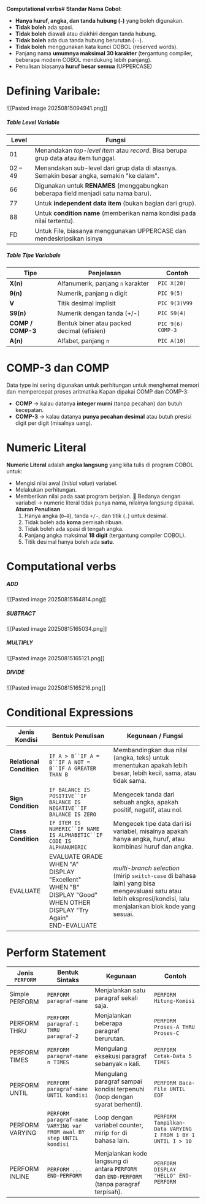 
**Computational verbs**# **Standar Nama Cobol:**
- **Hanya huruf, angka, dan tanda hubung (-)** yang boleh digunakan.
- **Tidak boleh** ada spasi.
- **Tidak boleh** diawali atau diakhiri dengan tanda hubung.
- **Tidak boleh** ada dua tanda hubung berurutan (`--`).
- **Tidak boleh** menggunakan kata kunci COBOL (reserved words).
- Panjang nama **umumnya maksimal 30 karakter** (tergantung compiler, beberapa modern COBOL mendukung lebih panjang).
- Penulisan biasanya **huruf besar semua** (UPPERCASE)
# **Defining Varibale:**
![[Pasted image 20250815094941.png]]
##### **Table Level Variable**

| Level   | Fungsi                                                                                   |
| ------- | ---------------------------------------------------------------------------------------- |
| 01      | Menandakan _top-level item_ atau _record_. Bisa berupa grup data atau item tunggal.      |
| 02 – 49 | Menandakan sub-level dari grup data di atasnya. Semakin besar angka, semakin "ke dalam". |
| 66      | Digunakan untuk **RENAMES** (menggabungkan beberapa field menjadi satu nama baru).       |
| 77      | Untuk **independent data item** (bukan bagian dari grup).                                |
| 88      | Untuk **condition name** (memberikan nama kondisi pada nilai tertentu).                  |
| FD      | Untuk File, biasanya menggunakan UPPERCASE dan mendeskripsikan isinya                    |
##### **Table Tipe Variabale** 

| Tipe              | Penjelasan                                 | Contoh            |
| ----------------- | ------------------------------------------ | ----------------- |
| **X(n)**          | Alfanumerik, panjang `n` karakter          | `PIC X(20)`       |
| **9(n)**          | Numerik, panjang `n` digit                 | `PIC 9(5)`        |
| **V**             | Titik desimal implisit                     | `PIC 9(3)V99`     |
| **S9(n)**         | Numerik dengan tanda (+/-)                 | `PIC S9(4)`       |
| **COMP / COMP-3** | Bentuk biner atau packed decimal (efisien) | `PIC 9(6) COMP-3` |
| **A(n)**          | Alfabet, panjang `n`                       | `PIC A(10)`       |
# **COMP-3 dan COMP**
Data type ini sering digunakan untuk perhitungan untuk menghemat memori dan mempercepat proses aritmatika
Kapan dipakai COMP dan COMP-3:
- **COMP** → kalau datanya **integer murni** (tanpa pecahan) dan butuh kecepatan.
- **COMP-3** → kalau datanya **punya pecahan desimal** atau butuh presisi digit per digit (misalnya uang).
# **Numeric Literal**
**Numeric Literal** adalah **angka langsung** yang kita tulis di program COBOL untuk:
- Mengisi nilai awal (_initial value_) variabel.
- Melakukan perhitungan.
- Memberikan nilai pada saat program berjalan.
📌 Bedanya dengan variabel → numeric literal tidak punya nama, nilainya langsung dipakai.
	**Aturan Penulisan**
	1. Hanya angka (`0–9`), tanda `+/-`, dan titik (`.`) untuk desimal.
	2. Tidak boleh ada **koma** pemisah ribuan.
	3. Tidak boleh ada spasi di tengah angka.
	4. Panjang angka maksimal **18 digit** (tergantung compiler COBOL).
	5. Titik desimal hanya boleh ada **satu**.

# **Computational verbs**
##### **ADD**
![[Pasted image 20250815164814.png]]
##### **SUBTRACT**
![[Pasted image 20250815165034.png]]
##### **MULTIPLY**
![[Pasted image 20250815165121.png]]
##### **DIVIDE**
![[Pasted image 20250815165216.png]]
# **Conditional Expressions**
| Jenis Kondisi            | Bentuk Penulisan                                                                                                                                                | Kegunaan / Fungsi                                                                                                                                              |
| ------------------------ | --------------------------------------------------------------------------------------------------------------------------------------------------------------- | -------------------------------------------------------------------------------------------------------------------------------------------------------------- |
| **Relational Condition** | `IF A > B``IF A = B``IF A NOT = B``IF A GREATER THAN B`                                                                                                         | Membandingkan dua nilai (angka, teks) untuk menentukan apakah lebih besar, lebih kecil, sama, atau tidak sama.                                                 |
| **Sign Condition**       | `IF BALANCE IS POSITIVE``IF BALANCE IS NEGATIVE``IF BALANCE IS ZERO`                                                                                            | Mengecek tanda dari sebuah angka, apakah positif, negatif, atau nol.                                                                                           |
| **Class Condition**      | `IF ITEM IS NUMERIC``IF NAME IS ALPHABETIC``IF CODE IS ALPHANUMERIC`                                                                                            | Mengecek tipe data dari isi variabel, misalnya apakah hanya angka, huruf, atau kombinasi huruf dan angka.                                                      |
| EVALUATE                 | EVALUATE GRADE<br>   WHEN "A"<br>      DISPLAY "Excellent"<br>   WHEN "B"<br>      DISPLAY "Good"<br>   WHEN OTHER<br>      DISPLAY "Try Again"<br>END-EVALUATE | _multi-branch selection_ (mirip `switch-case` di bahasa lain) yang bisa mengevaluasi satu atau lebih ekspresi/kondisi, lalu menjalankan blok kode yang sesuai. |
# **Perform Statement**
| Jenis `PERFORM` | Bentuk Sintaks                                                      | Kegunaan                                                                                   | Contoh                                                      |
| --------------- | ------------------------------------------------------------------- | ------------------------------------------------------------------------------------------ | ----------------------------------------------------------- |
| Simple PERFORM  | `PERFORM paragraf-name`                                             | Menjalankan satu paragraf sekali saja.                                                     | `PERFORM Hitung-Komisi`                                     |
| PERFORM THRU    | `PERFORM paragraf-1 THRU paragraf-2`                                | Menjalankan beberapa paragraf berurutan.                                                   | `PERFORM Proses-A THRU Proses-C`                            |
| PERFORM TIMES   | `PERFORM paragraf-name n TIMES`                                     | Mengulang eksekusi paragraf sebanyak `n` kali.                                             | `PERFORM Cetak-Data 5 TIMES`                                |
| PERFORM UNTIL   | `PERFORM paragraf-name UNTIL kondisi`                               | Mengulang paragraf sampai kondisi terpenuhi (loop dengan syarat berhenti).                 | `PERFORM Baca-File UNTIL EOF`                               |
| PERFORM VARYING | `PERFORM paragraf-name VARYING var FROM awal BY step UNTIL kondisi` | Loop dengan variabel counter, mirip `for` di bahasa lain.                                  | `PERFORM Tampilkan-Data VARYING I FROM 1 BY 1 UNTIL I > 10` |
| PERFORM INLINE  | `PERFORM ... END-PERFORM`                                           | Menjalankan kode langsung di antara `PERFORM` dan `END-PERFORM` (tanpa paragraf terpisah). | `PERFORM DISPLAY "HELLO" END-PERFORM`                       |
